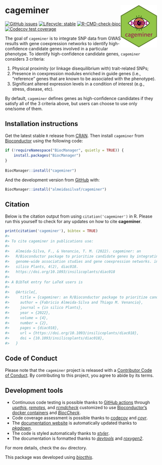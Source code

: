 
<!-- README.md is generated from README.Rmd. Please edit that file -->

# cageminer <img src='man/figures/logo.png' align="right" height="139" />

<!-- badges: start -->

[![GitHub
issues](https://img.shields.io/github/issues/almeidasilvaf/cageminer)](https://github.com/almeidasilvaf/cageminer/issues)
[![Lifecycle:
stable](https://img.shields.io/badge/lifecycle-stable-brightgreen.svg)](https://lifecycle.r-lib.org/articles/stages.html#stable)
[![R-CMD-check-bioc](https://github.com/almeidasilvaf/cageminer/workflows/R-CMD-check-bioc/badge.svg)](https://github.com/almeidasilvaf/cageminer/actions)
[![Codecov test
coverage](https://codecov.io/gh/almeidasilvaf/cageminer/branch/devel/graph/badge.svg)](https://codecov.io/gh/almeidasilvaf/cageminer?branch=devel)
<!-- badges: end -->

The goal of `cageminer` is to integrate SNP data from GWAS results with
gene coexpression networks to identify high-confidence candidate genes
involved in a particular phenotype. To identify high-confidence
candidate genes, `cageminer` considers 3 criteria:

1.  Physical proximity (or linkage disequilibrium with) trait-related
    SNPs;
2.  Presence in coexpression modules enriched in guide genes (i.e.,
    “reference” genes that are known to be associated with the
    phenotype).
3.  Significant altered expression levels in a condition of interest
    (e.g., stress, disease, etc).

By default, `cageminer` defines genes as high-confidence candidates if
they satisfy all of the 3 criteria above, but users can choose to use
only one/some of them.

## Installation instructions

Get the latest stable `R` release from
[CRAN](http://cran.r-project.org/). Then install `cageminer` from
[Bioconductor](http://bioconductor.org/) using the following code:

``` r
if (!requireNamespace("BiocManager", quietly = TRUE)) {
    install.packages("BiocManager")
}

BiocManager::install("cageminer")
```

And the development version from
[GitHub](https://github.com/almeidasilvaf/cageminer) with:

``` r
BiocManager::install("almeidasilvaf/cageminer")
```

## Citation

Below is the citation output from using `citation('cageminer')` in R.
Please run this yourself to check for any updates on how to cite
**cageminer**.

``` r
print(citation('cageminer'), bibtex = TRUE)
#> 
#> To cite cageminer in publications use:
#> 
#>   Almeida-Silva, F., & Venancio, T. M. (2022). cageminer: an
#>   R/Bioconductor package to prioritize candidate genes by integrating
#>   genome-wide association studies and gene coexpression networks. in
#>   silico Plants, 4(2), diac018.
#>   https://doi.org/10.1093/insilicoplants/diac018
#> 
#> A BibTeX entry for LaTeX users is
#> 
#>   @Article{,
#>     title = {cageminer: an R/Bioconductor package to prioritize candidate genes by integrating genome-wide association studies and gene coexpression networks},
#>     author = {Fabricio Almeida-Silva and Thiago M. Venancio},
#>     journal = {in silico Plants},
#>     year = {2022},
#>     volume = {4},
#>     number = {2},
#>     pages = {diac018},
#>     url = {https://doi.org/10.1093/insilicoplants/diac018},
#>     doi = {10.1093/insilicoplants/diac018},
#>   }
```

## Code of Conduct

Please note that the `cageminer` project is released with a [Contributor
Code of Conduct](http://bioconductor.org/about/code-of-conduct/). By
contributing to this project, you agree to abide by its terms.

## Development tools

- Continuous code testing is possible thanks to [GitHub
  actions](https://www.tidyverse.org/blog/2020/04/usethis-1-6-0/)
  through *[usethis](https://CRAN.R-project.org/package=usethis)*,
  *[remotes](https://CRAN.R-project.org/package=remotes)*, and
  *[rcmdcheck](https://CRAN.R-project.org/package=rcmdcheck)* customized
  to use [Bioconductor’s docker
  containers](https://www.bioconductor.org/help/docker/) and
  *[BiocCheck](https://bioconductor.org/packages/3.15/BiocCheck)*.
- Code coverage assessment is possible thanks to
  [codecov](https://codecov.io/gh) and
  *[covr](https://CRAN.R-project.org/package=covr)*.
- The [documentation website](http://almeidasilvaf.github.io/cageminer)
  is automatically updated thanks to
  *[pkgdown](https://CRAN.R-project.org/package=pkgdown)*.
- The code is styled automatically thanks to
  *[styler](https://CRAN.R-project.org/package=styler)*.
- The documentation is formatted thanks to
  *[devtools](https://CRAN.R-project.org/package=devtools)* and
  *[roxygen2](https://CRAN.R-project.org/package=roxygen2)*.

For more details, check the `dev` directory.

This package was developed using
*[biocthis](https://bioconductor.org/packages/3.15/biocthis)*.
